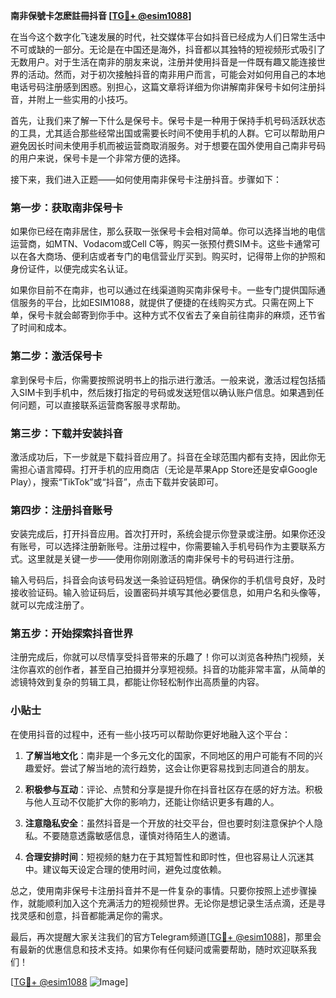 **南非保號卡怎麽註冊抖音 [[TG💪+ @esim1088](https://t.me/s/esim1088)]**

在当今这个数字化飞速发展的时代，社交媒体平台如抖音已经成为人们日常生活中不可或缺的一部分。无论是在中国还是海外，抖音都以其独特的短视频形式吸引了无数用户。对于生活在南非的朋友来说，注册并使用抖音是一件既有趣又能连接世界的活动。然而，对于初次接触抖音的南非用户而言，可能会对如何用自己的本地电话号码注册感到困惑。别担心，这篇文章将详细为你讲解南非保号卡如何注册抖音，并附上一些实用的小技巧。

首先，让我们来了解一下什么是保号卡。保号卡是一种用于保持手机号码活跃状态的工具，尤其适合那些经常出国或需要长时间不使用手机的人群。它可以帮助用户避免因长时间未使用手机而被运营商取消服务。对于想要在国外使用自己南非号码的用户来说，保号卡是一个非常方便的选择。

接下来，我们进入正题——如何使用南非保号卡注册抖音。步骤如下：

### 第一步：获取南非保号卡

如果你已经在南非居住，那么获取一张保号卡会相对简单。你可以选择当地的电信运营商，如MTN、Vodacom或Cell C等，购买一张预付费SIM卡。这些卡通常可以在各大商场、便利店或者专门的电信营业厅买到。购买时，记得带上你的护照和身份证件，以便完成实名认证。

如果你目前不在南非，也可以通过在线渠道购买南非保号卡。一些专门提供国际通信服务的平台，比如ESIM1088，就提供了便捷的在线购买方式。只需在网上下单，保号卡就会邮寄到你手中。这种方式不仅省去了亲自前往南非的麻烦，还节省了时间和成本。

### 第二步：激活保号卡

拿到保号卡后，你需要按照说明书上的指示进行激活。一般来说，激活过程包括插入SIM卡到手机中，然后拨打指定的号码或发送短信以确认账户信息。如果遇到任何问题，可以直接联系运营商客服寻求帮助。

### 第三步：下载并安装抖音

激活成功后，下一步就是下载抖音应用了。抖音在全球范围内都有支持，因此你无需担心语言障碍。打开手机的应用商店（无论是苹果App Store还是安卓Google Play），搜索“TikTok”或“抖音”，点击下载并安装即可。

### 第四步：注册抖音账号

安装完成后，打开抖音应用。首次打开时，系统会提示你登录或注册。如果你还没有账号，可以选择注册新账号。注册过程中，你需要输入手机号码作为主要联系方式。这里就是关键一步——使用你刚刚激活的南非保号卡的号码进行注册。

输入号码后，抖音会向该号码发送一条验证码短信。确保你的手机信号良好，及时接收验证码。输入验证码后，设置密码并填写其他必要信息，如用户名和头像等，就可以完成注册了。

### 第五步：开始探索抖音世界

注册完成后，你就可以尽情享受抖音带来的乐趣了！你可以浏览各种热门视频，关注你喜欢的创作者，甚至自己拍摄并分享短视频。抖音的功能非常丰富，从简单的滤镜特效到复杂的剪辑工具，都能让你轻松制作出高质量的内容。

### 小贴士

在使用抖音的过程中，还有一些小技巧可以帮助你更好地融入这个平台：

1. **了解当地文化**：南非是一个多元文化的国家，不同地区的用户可能有不同的兴趣爱好。尝试了解当地的流行趋势，这会让你更容易找到志同道合的朋友。
   
2. **积极参与互动**：评论、点赞和分享是提升你在抖音社区存在感的好方法。积极与他人互动不仅能扩大你的影响力，还能让你结识更多有趣的人。

3. **注意隐私安全**：虽然抖音是一个开放的社交平台，但也要时刻注意保护个人隐私。不要随意透露敏感信息，谨慎对待陌生人的邀请。

4. **合理安排时间**：短视频的魅力在于其短暂性和即时性，但也容易让人沉迷其中。建议每天设定合理的使用时间，避免过度依赖。

总之，使用南非保号卡注册抖音并不是一件复杂的事情。只要你按照上述步骤操作，就能顺利加入这个充满活力的短视频世界。无论你是想记录生活点滴，还是寻找灵感和创意，抖音都能满足你的需求。

最后，再次提醒大家关注我们的官方Telegram频道[[TG💪+ @esim1088](https://t.me/s/esim1088)]，那里会有最新的优惠信息和技术支持。如果你有任何疑问或需要帮助，随时欢迎联系我们！

[[TG💪+ @esim1088](https://t.me/s/esim1088) ![Image](https://i.postimg.cc/4NQfJmqS/Snipaste-2025-05-13-00-14-12.png)]